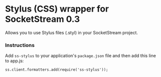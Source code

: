 # Stylus (CSS) wrapper for SocketStream 0.3

Allows you to use Stylus files (.styl) in your SocketStream project.


### Instructions

Add `ss-stylus` to your application's `package.json` file and then add this line to app.js:

    ss.client.formatters.add(require('ss-stylus'));
